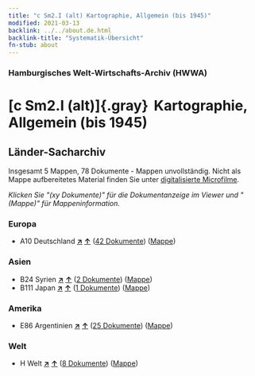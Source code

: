 ```yaml
---
title: "c Sm2.I (alt) Kartographie, Allgemein (bis 1945)"
modified: 2021-03-13
backlink: ../../about.de.html
backlink-title: "Systematik-Übersicht"
fn-stub: about
---
```


### Hamburgisches Welt-Wirtschafts-Archiv (HWWA)

# [c Sm2.I (alt)]{.gray}&#8201; Kartographie, Allgemein (bis 1945)&#160; 







## Länder-Sacharchiv




Insgesamt 5 Mappen, 78 Dokumente - Mappen unvollständig.
Nicht als Mappe aufbereitetes Material finden Sie unter [digitalisierte Microfilme](/film/h1_sh.de.html).

_Klicken Sie "(xy Dokumente)" für die Dokumentanzeige im Viewer und "(Mappe)" für Mappeninformation._




### Europa

- A10 Deutschland [**&nearr;**](../../../geo/i/126128/about.de.html "Deutschland (alle Mappen)") [**&uarr;**](../../../geo/about.de.html#A10 "Ländersystematik") (<a href="https://pm20.zbw.eu/iiifview/folder/sh/126128,144219" title="über: Deutschland : Kartographie, Allgemein (bis 1945)" target="_blank">42 Dokumente</a>) ([Mappe](../../../../folder/sh/1261xx/126128/1442xx/144219/about.de.html))

### Asien

- B24 Syrien [**&nearr;**](../../../geo/i/141114/about.de.html "Syrien (alle Mappen)") [**&uarr;**](../../../geo/about.de.html#B24 "Ländersystematik") (<a href="https://pm20.zbw.eu/iiifview/folder/sh/141114,144219" title="über: Syrien : Kartographie, Allgemein (bis 1945)" target="_blank">2 Dokumente</a>) ([Mappe](../../../../folder/sh/1411xx/141114/1442xx/144219/about.de.html))
- B111 Japan [**&nearr;**](../../../geo/i/141272/about.de.html "Japan (alle Mappen)") [**&uarr;**](../../../geo/about.de.html#B111 "Ländersystematik") (<a href="https://pm20.zbw.eu/iiifview/folder/sh/141272,144219" title="über: Japan : Kartographie, Allgemein (bis 1945)" target="_blank">1 Dokumente</a>) ([Mappe](../../../../folder/sh/1412xx/141272/1442xx/144219/about.de.html))

### Amerika

- E86 Argentinien [**&nearr;**](../../../geo/i/141692/about.de.html "Argentinien (alle Mappen)") [**&uarr;**](../../../geo/about.de.html#E86 "Ländersystematik") (<a href="https://pm20.zbw.eu/iiifview/folder/sh/141692,144219" title="über: Argentinien : Kartographie, Allgemein (bis 1945)" target="_blank">25 Dokumente</a>) ([Mappe](../../../../folder/sh/1416xx/141692/1442xx/144219/about.de.html))

### Welt

- H Welt [**&nearr;**](../../../geo/i/141728/about.de.html "Welt (alle Mappen)") [**&uarr;**](../../../geo/about.de.html#H "Ländersystematik") (<a href="https://pm20.zbw.eu/iiifview/folder/sh/141728,144219" title="über: Welt : Kartographie, Allgemein (bis 1945)" target="_blank">8 Dokumente</a>) ([Mappe](../../../../folder/sh/1417xx/141728/1442xx/144219/about.de.html))








